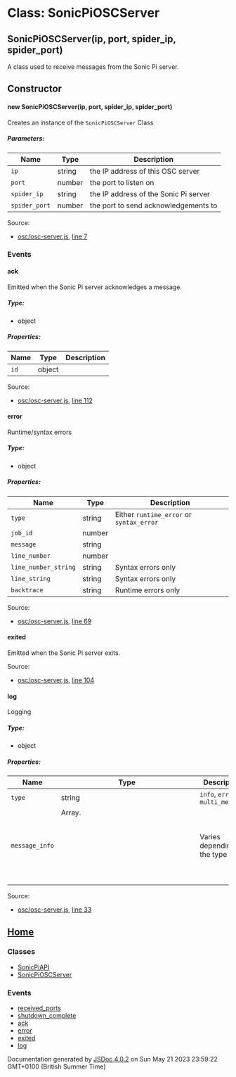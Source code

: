 # Class: SonicPiOSCServer

## SonicPiOSCServer(ip, port, spider_ip, spider_port)

A class used to receive messages from the Sonic Pi server.

## Constructor

#### new SonicPiOSCServer(ip, port, spider_ip, spider_port)

Creates an instance of the `SonicPiOSCServer` Class

##### Parameters:

Name | Type | Description  
---|---|---  
`ip` |  string | the IP address of this OSC server  
`port` |  number | the port to listen on  
`spider_ip` |  string | the IP address of the Sonic Pi server  
`spider_port` |  number | the port to send acknowledgements to  
  
Source:

    

  * [osc/osc-server.js](osc_osc-server.js.html), [line 7](osc_osc-server.js.html#line7)

### Events

#### ack

Emitted when the Sonic Pi server acknowledges a message.

##### Type:

  * object

##### Properties:

Name | Type | Description  
---|---|---  
`id` |  object |   
  
Source:

    

  * [osc/osc-server.js](osc_osc-server.js.html), [line 112](osc_osc-server.js.html#line112)

#### error

Runtime/syntax errors

##### Type:

  * object

##### Properties:

Name | Type | Description  
---|---|---  
`type` |  string | Either `runtime_error` or `syntax_error`  
`job_id` |  number |   
`message` |  string |   
`line_number` |  number |   
`line_number_string` |  string | Syntax errors only  
`line_string` |  string | Syntax errors only  
`backtrace` |  string | Runtime errors only  
  
Source:

    

  * [osc/osc-server.js](osc_osc-server.js.html), [line 69](osc_osc-server.js.html#line69)

#### exited

Emitted when the Sonic Pi server exits.

Source:

    

  * [osc/osc-server.js](osc_osc-server.js.html), [line 104](osc_osc-server.js.html#line104)

#### log

Logging

##### Type:

  * object

##### Properties:

Name | Type | Description  
---|---|---  
`type` |  string | `info`, `error` or `multi_message`  
`message_info` |  Array.<object> | Varies depending on the type  
  
Source:

    

  * [osc/osc-server.js](osc_osc-server.js.html), [line 33](osc_osc-server.js.html#line33)

## [Home](index.html)

### Classes

  * [SonicPiAPI](SonicPiAPI.html)
  * [SonicPiOSCServer](SonicPiOSCServer.html)

### Events

  * [received_ports](SonicPiAPI.html#event:received_ports)
  * [shutdown_complete](SonicPiAPI.html#event:shutdown_complete)
  * [ack](SonicPiOSCServer.html#event:ack)
  * [error](SonicPiOSCServer.html#event:error)
  * [exited](SonicPiOSCServer.html#event:exited)
  * [log](SonicPiOSCServer.html#event:log)

  
Documentation generated by [JSDoc 4.0.2](https://github.com/jsdoc/jsdoc) on
Sun May 21 2023 23:59:22 GMT+0100 (British Summer Time)


